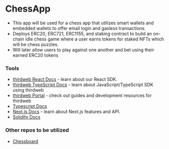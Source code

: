 # ChessApp
- This app will be used for a chess app that utilizes smart wallets and embedded wallets to offer email login and gasless transactions.
- Deploys ERC20, ERC721, ERC1155, and staking contract to build an on-chain idle chess game where a user earns tokens for staked NFTs which will be chess puzzles.
- Will later allow users to play against one another and bet using their earned ERC20 tokens

### Tools 
- [thirdweb React Docs](https://docs.thirdweb.com/react) - learn about our React SDK.
- [thirdweb TypeScript Docs](https://docs.thirdweb.com/typescript) - learn about JavaScript/TypeScript SDK using thirdweb
- [thirdweb Portal](https://docs.thirdweb.com) - check out guides and development resources for thirdweb
- [Typescript Docs](https://www.typescriptlang.org/docs/)
- [Next.js Docs](https://nextjs.org/docs) - learn about Next.js features and API.
- [Solidity Docs](https://docs.soliditylang.org/en/v0.8.25/)

### Other repos to be utilized 
- [Chessboard](https://github.com/harrisb002/BetChess)


